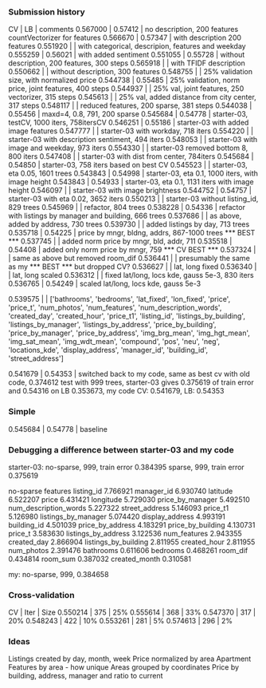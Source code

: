 ### Submission history
CV | LB | comments
0.567000 | 0.57412 | no description, 200 features countVectorizer for features
0.566670 | 0.57347 | with description 200 features
0.551920 |         | with categorical, descripion, features and weekday
0.555259 | 0.56021 | with added sentiment
0.551055 | 0.55728 | without description, 200 features, 300 steps
0.565918 |         | with TFIDF description
0.550662 |         | without description, 300 features
0.548755 | 		   | 25% validation size, with normalized price
0.544738 | 0.55485 | 25% validation, norm price, joint features, 400 steps
0.544937 |         | 25% val, joint features, 250 vectorizer, 315 steps
0.545613 |         | 25% val, added distance from city center, 317 steps
0.548117 |         | reduced features, 200 sparse, 381 steps
0.544038 | 0.55456 | maxd=4, 0.8, 791, 200 sparse
0.545684 | 0.54778 | starter-03, testCV, 1000 iters, 758itersCV
0.546251 | 0.55186 | starter-03 with added image features
0.547777 |         | starter-03 with workday, 718 iters
0.554220 |         | starter-03 with description sentiment, 494 iters
0.548053 |         | starter-03 with image and weekday, 973 iters
0.554330 |         | starter-03 removed bottom 8, 800 iters
0.547408 |         | starter-03 with dist from center, 784iters
0.545684 | 0.54850 | starter-03, 758 iters based on best CV
0.545523 |         | starter-03, eta 0.05, 1601 trees
0.543843 | 0.54998 | starter-03, eta 0.1, 1000 iters, with image height
0.543843 | 0.54933 | starter-03, eta 0.1, 1131 iters with image height
0.546097 |         | starter-03 with image brightness
0.544752 | 0.54757 | starter-03 with eta 0.02, 3652 iters
0.550213 |         | starter-03 without listing_id, 829 trees
0.545969 |         | refactor, 804 trees
0.538228 | 0.54336 | refactor with listings by manager and building, 666 trees
0.537686 |         | as above, added by address, 730 trees
0.539730 |         | added listings by day, 713 trees
0.535718 | 0.54225 | price by mngr, bldng, addrs, 867-1000 trees *** BEST ***
0.537745 |         | added norm price by mngr, bld, addr, 711
0.535518 | 0.54408 | added only norm price by mngr, 759 *** CV BEST ***
0.537324 |         | same as above but removed room_dif
0.536441 |         | presumably the same as my *** BEST *** but dropped CV?
0.536627 |         | lat, long fixed
0.536340 |         | lat, long scaled
0.536312 |         | fixed lat/long, locs kde, gauss 5e-3, 830 iters
0.536765 | 0.54249 | scaled lat/long, locs kde, gauss 5e-3

0.539575 |         | ['bathrooms', 'bedrooms', 'lat_fixed', 'lon_fixed', 'price', 'price_t', 'num_photos', 'num_features', 'num_description_words', 'created_day', 'created_hour', 'price_t1', 'listing_id', 'listings_by_building', 'listings_by_manager', 'listings_by_address', 'price_by_building', 'price_by_manager', 'price_by_address', 'img_brg_mean', 'img_hgt_mean', 'img_sat_mean', 'img_wdt_mean', 'compound', 'pos', 'neu', 'neg', 'locations_kde', 'display_address', 'manager_id', 'building_id', 'street_address']

0.541679 | 0.54353 | switched back to my code, same as best cv with old code, 0.374612 test with 999 trees, starter-03 gives 0.375619 of train error and 0.54316 on LB
0.353673, my code CV: 0.541679, LB: 0.54353

### Simple
0.545684 | 0.54778 | baseline


### Debugging a difference between starter-03 and my code
starter-03:
no-sparse, 999, train error 0.384395
sparse, 999, train error 0.375619

no-sparse features
listing_id               7.766921
manager_id               6.930740
latitude                 6.522207
price                    6.431421
longitude                5.729030
price_by_manager         5.492510
num_description_words    5.227322
street_address           5.146093
price_t1                 5.126980
listings_by_manager      5.074420
display_address          4.993191
building_id              4.501039
price_by_address         4.183291
price_by_building        4.130731
price_t                  3.583630
listings_by_address      3.122536
num_features             2.943355
created_day              2.866904
listings_by_building     2.811955
created_hour             2.811955
num_photos               2.391476
bathrooms                0.611606
bedrooms                 0.468261
room_dif                 0.434814
room_sum                 0.387032
created_month            0.310581

my:
no-sparse, 999, 0.384658 

### Cross-validation
CV | Iter | Size
0.550214 | 375 | 25%
0.555614 | 368 | 33%
0.547370 | 317 | 20%
0.548243 | 422 | 10%
0.553261 | 281 | 5%
0.574613 | 296 | 2%

### Ideas
Listings created by day, month, week
Price normalized by area
Apartment Features by area - how unique
Areas grouped by coordinates
Price by building, address, manager and ratio to current